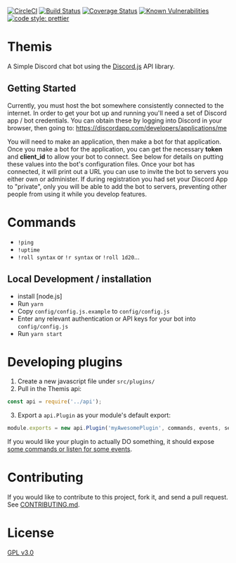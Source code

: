[![CircleCI](https://circleci.com/gh/ryanSN/Themis-bot.svg?style=svg)](https://circleci.com/gh/ryanSN/Themis-bot)
[![Build Status](https://travis-ci.org/ryanSN/Themis-bot.svg?branch=master)](https://travis-ci.org/ryanSN/Themis-bot)
[![Coverage Status](https://coveralls.io/repos/github/ryanSN/Themis-bot/badge.svg?branch=master)](https://coveralls.io/github/ryanSN/Themis-bot?branch=master)
[![Known Vulnerabilities](https://snyk.io/test/github/ryansn/themis-bot/badge.svg)](https://snyk.io/test/github/ryansn/themis-bot)
[![code style: prettier](https://img.shields.io/badge/code_style-prettier-ff69b4.svg?style=flat-square)](https://github.com/prettier/prettier)

# Themis

A Simple Discord chat bot using the [Discord.js](https://github.com/hydrabolt/discord.js/) API library.

## Getting Started

Currently, you must host the bot somewhere consistently connected to the internet. In order to get your bot up and running you'll need a set of Discord app / bot credentials. You can obtain these by logging into Discord in your browser, then going to: https://discordapp.com/developers/applications/me

You will need to make an application, then make a bot for that application. Once you make a bot for the application, you can get the necessary **token** and **client_id** to allow your bot to connect. See below for details on putting these values into the bot's configuration files. Once your bot has connected, it will print out a URL you can use to invite the bot to servers you either own or administer. If during registration you had set your Discord App to "private", only you will be able to add the bot to servers, preventing other people from using it while you develop features.

# Commands

* `!ping`
* `!uptime`
* `!roll syntax` or `!r syntax` or `!roll 1d20`...

## Local Development / installation

* install [node.js]
* Run `yarn`
* Copy `config/config.js.example` to `config/config.js`
* Enter any relevant authentication or API keys for your bot into `config/config.js`
* Run `yarn start`

# Developing plugins

1.  Create a new javascript file under `src/plugins/`
2.  Pull in the Themis api:

```javascript
const api = require('../api');
```

3.  Export a `api.Plugin` as your module's default export:

```javascript
module.exports = new api.Plugin('myAwesomePlugin', commands, events, setupFunction);
```

If you would like your plugin to actually DO something, it should expose [some commands or listen for some events](docs/developing-plugins.md).

# Contributing

If you would like to contribute to this project, fork it, and send a pull request. See [CONTRIBUTING.md](CONTRIBUTING.md).

# License

[GPL v3.0](LICENSE)

